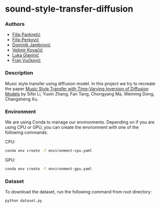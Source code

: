 # sound-style-transfer-diffusion

### Authors

- [Filip Pankretić](https://github.com/fpankretic)
- [Filip Perković](https://github.com/filip-perkovic)
- [Dominik Jambrović](https://github.com/DomJamb)
- [Velimir Kovačić](https://github.com/velimirkovacic)
- [Luka Glavinić](https://github.com/LukaGlavinic)
- [Fran Vučković](https://github.com/FranVuckovic)

### Description

Music style transfer using diffusion model.
In this project we try to recreate the paper
[Music Style Transfer with Time-Varying Inversion of Diffusion Models](https://lsfhuihuiff.github.io/MusicTI/) by
Sifei Li, Yuxin Zhang, Fan Tang, Chongyang Ma, Weiming Dong, Changsheng Xu.

### Environment

We are using Conda to manage our environments. Depending on if you are using CPU or GPU, you can create the environment
with one of the following commands:

CPU:
```bash
conda env create -f environment-cpu.yaml
```

GPU:
```bash
conda env create -f environment-gpu.yaml
```

### Dataset

To download the dataset, run the following command from root directory:

```bash
python dataset.py
```
